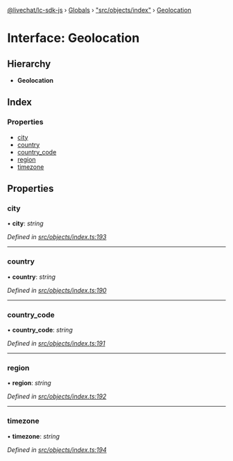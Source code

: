 [@livechat/lc-sdk-js](../README.md) › [Globals](../globals.md) › ["src/objects/index"](../modules/_src_objects_index_.md) › [Geolocation](_src_objects_index_.geolocation.md)

# Interface: Geolocation

## Hierarchy

* **Geolocation**

## Index

### Properties

* [city](_src_objects_index_.geolocation.md#city)
* [country](_src_objects_index_.geolocation.md#country)
* [country_code](_src_objects_index_.geolocation.md#country_code)
* [region](_src_objects_index_.geolocation.md#region)
* [timezone](_src_objects_index_.geolocation.md#timezone)

## Properties

###  city

• **city**: *string*

*Defined in [src/objects/index.ts:193](https://github.com/livechat/lc-sdk-js/blob/8143b05/src/objects/index.ts#L193)*

___

###  country

• **country**: *string*

*Defined in [src/objects/index.ts:190](https://github.com/livechat/lc-sdk-js/blob/8143b05/src/objects/index.ts#L190)*

___

###  country_code

• **country_code**: *string*

*Defined in [src/objects/index.ts:191](https://github.com/livechat/lc-sdk-js/blob/8143b05/src/objects/index.ts#L191)*

___

###  region

• **region**: *string*

*Defined in [src/objects/index.ts:192](https://github.com/livechat/lc-sdk-js/blob/8143b05/src/objects/index.ts#L192)*

___

###  timezone

• **timezone**: *string*

*Defined in [src/objects/index.ts:194](https://github.com/livechat/lc-sdk-js/blob/8143b05/src/objects/index.ts#L194)*
